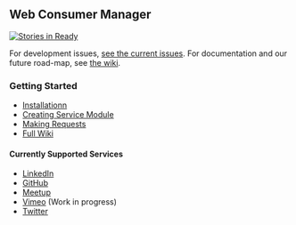 ## Web Consumer Manager 

[![Stories in Ready](http://badge.waffle.io/mywebclass/wconsumer.png)](http://waffle.io/mywebclass/wconsumer)  

For development issues, [see the current issues](https://github.com/mywebclass/wconsumer/issues). For documentation and our future road-map, see [the wiki](https://github.com/mywebclass/wconsumer/wiki). 
### Getting Started
- [Installationn](https://github.com/mywebclass/wconsumer/wiki/Installation)
- [Creating Service Module](https://github.com/mywebclass/wconsumer/wiki/Create-a-Service-Module)
- [Making Requests](https://github.com/mywebclass/wconsumer/wiki/Making-Requests)
- [Full Wiki](https://github.com/mywebclass/wconsumer/wiki)

#### Currently Supported Services
- [LinkedIn](https://github.com/kaw393939/wconsumer_linkedIn)
- [GitHub](https://github.com/mywebclass/wconsumer_github)
- [Meetup](https://github.com/mywebclass/wconsumer_meetup)
- [Vimeo](https://github.com/mywebclass/wconsumer_vimeo) (Work in progress)
- [Twitter](https://github.com/mywebclass/wconsumer_twitter)
